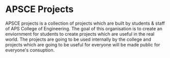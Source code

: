 # APSCE Projects

APSCE projects is a collection of projects which are built by students & staff of APS College of Engineering. The goal of this organisation is to create 
an enviornment for students to create projects which are useful in the real world. The projects are going to be used internally by the college and projects 
which are going to be useful for everyone will be made public for everyone's consuption.  
